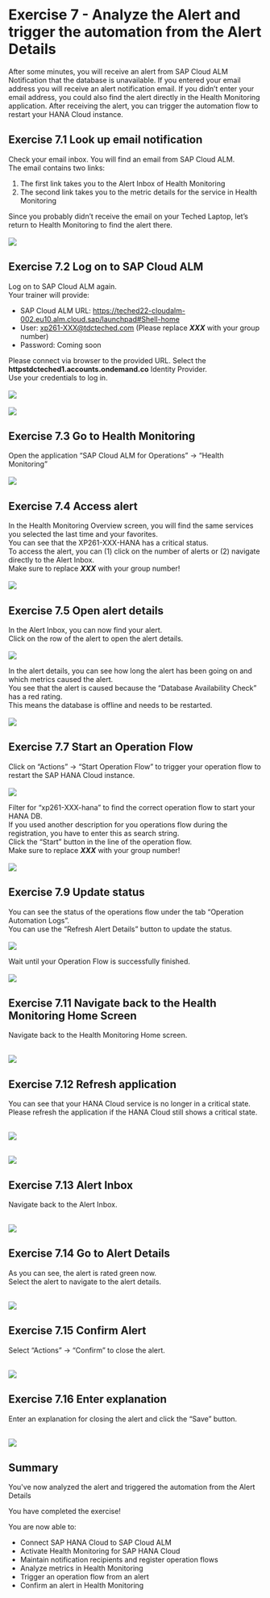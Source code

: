 # Exercise 7 - Analyze the Alert and trigger the automation from the Alert Details

After some minutes, you will receive an alert from SAP Cloud ALM Notification that the database is unavailable. If you entered your email address you will receive an alert notification email. If you didn’t enter your email address, you could also find the alert directly in the Health Monitoring application.
After receiving the alert, you can trigger the automation flow to restart your HANA Cloud instance.

## Exercise 7.1 Look up email notification

Check your email inbox. You will find an email from SAP Cloud ALM.  
The email contains two links:  
1)	The first link takes you to the Alert Inbox of Health Monitoring  
2)	The second link takes you to the metric details for the service in Health Monitoring  

Since you probably didn’t receive the email on your Teched Laptop, let’s return to Health Monitoring to find the alert there.  
<br>![](/exercises/ex7/images/Ex7_1.png)

## Exercise 7.2 Log on to SAP Cloud ALM

Log on to SAP Cloud ALM again.  
Your trainer will provide:  
- SAP Cloud ALM URL: https://teched22-cloudalm-002.eu10.alm.cloud.sap/launchpad#Shell-home
- User: xp261-XXX@tdcteched.com (Please replace _**XXX**_ with your group number)
- Password: Coming soon

Please connect via browser to the provided URL. Select the **httpstdcteched1.accounts.ondemand.co** Identity Provider.  
Use your credentials to log in.  
<br>![](/exercises/ex7/images/Ex7_2.png)  
<br>![](/exercises/ex7/images/Ex7_3.png)

## Exercise 7.3 Go to Health Monitoring

Open the application “SAP Cloud ALM for Operations” → “Health Monitoring”  
<br>![](/exercises/ex7/images/Ex7_4.png)

## Exercise 7.4 Access alert

In the Health Monitoring Overview screen, you will find the same services you selected the last time and your favorites.  
You can see that the XP261-XXX-HANA has a critical status.  
To access the alert, you can (1) click on the number of alerts or (2) navigate directly to the Alert Inbox.  
Make sure to replace _**XXX**_ with your group number!  
<br>![](/exercises/ex7/images/Ex7_5.png)

## Exercise 7.5 Open alert details

In the Alert Inbox, you can now find your alert.  
Click on the row of the alert to open the alert details.  
<br>![](/exercises/ex7/images/Ex7_6.png)

In the alert details, you can see how long the alert has been going on and which metrics caused the alert.  
You see that the alert is caused because the “Database Availability Check” has a red rating.  
This means the database is offline and needs to be restarted.  
<br>![](/exercises/ex7/images/Ex7_8.png)

## Exercise 7.7 Start an Operation Flow

Click on “Actions” → “Start Operation Flow” to trigger your operation flow to restart the SAP HANA Cloud instance.  
<br>![](/exercises/ex7/images/Ex7_9.png)

Filter for “xp261-XXX-hana” to find the correct operation flow to start your HANA DB.  
If you used another description for you operations flow during the registration, you have to enter this as search string.  
Click the “Start” button in the line of the operation flow.  
Make sure to replace _**XXX**_ with your group number!  
<br>![](/exercises/ex7/images/Ex7_10.png)

## Exercise 7.9 Update status

You can see the status of the operations flow under the tab “Operation Automation Logs”.  
You can use the “Refresh Alert Details” button to update the status.  
<br>![](/exercises/ex7/images/Ex7_11.png)

Wait until your Operation Flow is successfully finished.  
<br>![](/exercises/ex7/images/Ex7_12.png)

## Exercise 7.11 Navigate back to the Health Monitoring Home Screen

Navigate back to the Health Monitoring Home screen.

<br>![](/exercises/ex7/images/Ex7_13.png)

## Exercise 7.12 Refresh application

You can see that your HANA Cloud service is no longer in a critical state.  
Please refresh the application if the HANA Cloud still shows a critical state.

<br>![](/exercises/ex7/images/Ex7_14.png)

<br>![](/exercises/ex7/images/Ex7_15.png)

## Exercise 7.13 Alert Inbox

Navigate back to the Alert Inbox.

<br>![](/exercises/ex7/images/Ex7_16.png)

## Exercise 7.14 Go to Alert Details

As you can see, the alert is rated green now.  
Select the alert to navigate to the alert details.

<br>![](/exercises/ex7/images/Ex7_17.png)

## Exercise 7.15 Confirm Alert

Select “Actions” → “Confirm” to close the alert.

<br>![](/exercises/ex7/images/Ex7_18.png)

## Exercise 7.16 Enter explanation

Enter an explanation for closing the alert and click the “Save” button.

<br>![](/exercises/ex7/images/Ex7_19.png)

## Summary

You've now analyzed the alert and triggered the automation from the Alert Details

You have completed the exercise!

You are now able to:
- Connect SAP HANA Cloud to SAP Cloud ALM
- Activate Health Monitoring for SAP HANA Cloud
- Maintain notification recipients and register operation flows
- Analyze metrics in Health Monitoring
- Trigger an operation flow from an alert
- Confirm an alert in Health Monitoring

